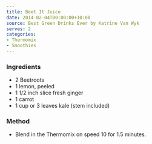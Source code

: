 ```yaml
---
title: Beet It Juice
date: 2014-02-04T00:00:00+10:00
source: Best Green Drinks Ever by Katrine Van Wyk
serves: 2
categories:
- Thermomix
- Smoothies
---
```











### Ingredients

* 2 Beetroots
* 1 lemon, peeled
* 1 1/2 inch slice fresh ginger
* 1 carrot
* 1 cup or 3 leaves kale (stem included) 

### Method

* Blend in the Thermomix on speed 10 for 1.5 minutes.
